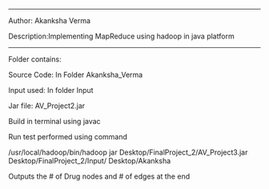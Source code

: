**************************************************
Author: Akanksha Verma



Description:Implementing MapReduce using hadoop in java platform
****************************************************


Folder contains:

Source Code: In Folder Akanksha_Verma 

Input used: In folder Input

Jar file: AV_Project2.jar

Build in terminal using javac

Run test performed using command

/usr/local/hadoop/bin/hadoop jar Desktop/FinalProject_2/AV_Project3.jar Desktop/FinalProject_2/Input/ Desktop/Akanksha
 
Outputs the # of Drug nodes and # of edges at the end

